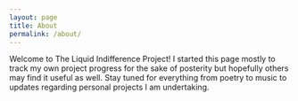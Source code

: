 ```yaml
---
layout: page
title: About
permalink: /about/
---
```


Welcome to The Liquid Indifference Project! I started this page mostly to track my own project progress for the sake of posterity but hopefully others may find it useful as well. Stay tuned for everything from poetry to music to updates regarding personal projects I am undertaking.
